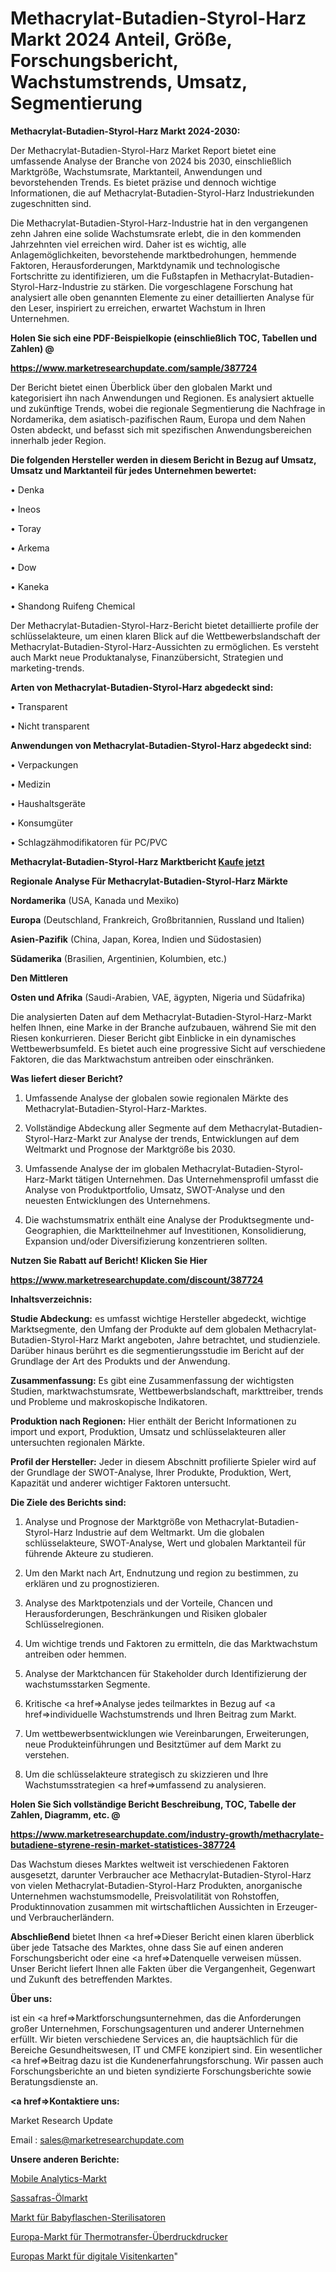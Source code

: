 # Methacrylat-Butadien-Styrol-Harz Markt 2024 Anteil, Größe, Forschungsbericht, Wachstumstrends, Umsatz, Segmentierung

<strong>Methacrylat-Butadien-Styrol-Harz Markt 2024-2030:</strong>

Der Methacrylat-Butadien-Styrol-Harz Market Report bietet eine umfassende Analyse der Branche von 2024 bis 2030, einschließlich Marktgröße, Wachstumsrate, Marktanteil, Anwendungen und bevorstehenden Trends. Es bietet präzise und dennoch wichtige Informationen, die auf Methacrylat-Butadien-Styrol-Harz Industriekunden zugeschnitten sind.

Die Methacrylat-Butadien-Styrol-Harz-Industrie hat in den vergangenen zehn Jahren eine solide Wachstumsrate erlebt, die in den kommenden Jahrzehnten viel erreichen wird. Daher ist es wichtig, alle Anlagemöglichkeiten, bevorstehende marktbedrohungen, hemmende Faktoren, Herausforderungen, Marktdynamik und technologische Fortschritte zu identifizieren, um die Fußstapfen in Methacrylat-Butadien-Styrol-Harz-Industrie zu stärken. Die vorgeschlagene Forschung hat analysiert alle oben genannten Elemente zu einer detaillierten Analyse für den Leser, inspiriert zu erreichen, erwartet Wachstum in Ihren Unternehmen.



<strong>Holen Sie sich eine PDF-Beispielkopie (einschließlich TOC, Tabellen und Zahlen) @
</strong>

<strong><a href=https://www.marketresearchupdate.com/sample/387724>

<strong>https://www.marketresearchupdate.com/sample/387724</u></font></a></strong></strong>

Der Bericht bietet einen Überblick über den globalen Markt und kategorisiert ihn nach Anwendungen und Regionen. Es analysiert aktuelle und zukünftige Trends, wobei die regionale Segmentierung die Nachfrage in Nordamerika, dem asiatisch-pazifischen Raum, Europa und dem Nahen Osten abdeckt, und befasst sich mit spezifischen Anwendungsbereichen innerhalb jeder Region.



<strong>Die folgenden Hersteller werden in diesem Bericht in Bezug auf Umsatz, Umsatz und Marktanteil für jedes Unternehmen bewertet:</strong>

• Denka

• Ineos

• Toray

• Arkema

• Dow

• Kaneka

• Shandong Ruifeng Chemical

Der Methacrylat-Butadien-Styrol-Harz-Bericht bietet detaillierte profile der schlüsselakteure, um einen klaren Blick auf die Wettbewerbslandschaft der Methacrylat-Butadien-Styrol-Harz-Aussichten zu ermöglichen. Es versteht auch Markt neue Produktanalyse, Finanzübersicht, Strategien und marketing-trends.



<strong>Arten von Methacrylat-Butadien-Styrol-Harz abgedeckt sind:</strong>

• Transparent

• Nicht transparent



<strong>Anwendungen von Methacrylat-Butadien-Styrol-Harz abgedeckt sind:</strong>

• Verpackungen

• Medizin

• Haushaltsgeräte

• Konsumgüter

• Schlagzähmodifikatoren für PC/PVC



<strong>Methacrylat-Butadien-Styrol-Harz Marktbericht <a href=https://www.marketresearchupdate.com/buynow/387724>Kaufe jetzt</a></strong>



<strong>Regionale Analyse Für Methacrylat-Butadien-Styrol-Harz Märkte</strong>



<strong>Nordamerika</strong> (USA, Kanada und Mexiko)



<strong>Europa</strong> (Deutschland, Frankreich, Großbritannien, Russland und Italien)



<strong>Asien-Pazifik</strong> (China, Japan, Korea, Indien und Südostasien)



<strong>Südamerika</strong> (Brasilien, Argentinien, Kolumbien, etc.)



<strong>Den Mittleren</strong> 

<strong>Osten und Afrika</strong> (Saudi-Arabien, VAE, ägypten, Nigeria und Südafrika)

Die analysierten Daten auf dem Methacrylat-Butadien-Styrol-Harz-Markt helfen Ihnen, eine Marke in der Branche aufzubauen, während Sie mit den Riesen konkurrieren. Dieser Bericht gibt Einblicke in ein dynamisches Wettbewerbsumfeld. Es bietet auch eine progressive Sicht auf verschiedene Faktoren, die das Marktwachstum antreiben oder einschränken.



<strong>Was liefert dieser Bericht?</strong>

1. Umfassende Analyse der globalen sowie regionalen Märkte des Methacrylat-Butadien-Styrol-Harz-Marktes.

2. Vollständige Abdeckung aller Segmente auf dem Methacrylat-Butadien-Styrol-Harz-Markt zur Analyse der trends, Entwicklungen auf dem Weltmarkt und Prognose der Marktgröße bis 2030.

3. Umfassende Analyse der im globalen Methacrylat-Butadien-Styrol-Harz-Markt tätigen Unternehmen. Das Unternehmensprofil umfasst die Analyse von Produktportfolio, Umsatz, SWOT-Analyse und den neuesten Entwicklungen des Unternehmens.

4. Die wachstumsmatrix enthält eine Analyse der Produktsegmente und-Geographien, die Marktteilnehmer auf Investitionen, Konsolidierung, Expansion und/oder Diversifizierung konzentrieren sollten.



<strong>Nutzen Sie Rabatt auf Bericht! Klicken Sie Hier
</strong>

<strong><a href=https://www.marketresearchupdate.com/discount/387724>https://www.marketresearchupdate.com/discount/387724</b></u></font></strong></a>



<strong>Inhaltsverzeichnis:</strong>



<strong>Studie Abdeckung:</strong> es umfasst wichtige Hersteller abgedeckt, wichtige Marktsegmente, den Umfang der Produkte auf dem globalen Methacrylat-Butadien-Styrol-Harz Markt angeboten, Jahre betrachtet, und studienziele. Darüber hinaus berührt es die segmentierungsstudie im Bericht auf der Grundlage der Art des Produkts und der Anwendung.



<strong>Zusammenfassung:</strong> Es gibt eine Zusammenfassung der wichtigsten Studien, marktwachstumsrate, Wettbewerbslandschaft, markttreiber, trends und Probleme und makroskopische Indikatoren.



<strong>Produktion nach Regionen:</strong> Hier enthält der Bericht Informationen zu import und export, Produktion, Umsatz und schlüsselakteuren aller untersuchten regionalen Märkte.



<strong>Profil der Hersteller:</strong> Jeder in diesem Abschnitt profilierte Spieler wird auf der Grundlage der SWOT-Analyse, Ihrer Produkte, Produktion, Wert, Kapazität und anderer wichtiger Faktoren untersucht.



<strong>Die Ziele des Berichts sind:</strong>

1) Analyse und Prognose der Marktgröße von Methacrylat-Butadien-Styrol-Harz Industrie auf dem Weltmarkt.
Um die globalen schlüsselakteure, SWOT-Analyse, Wert und globalen Marktanteil für führende Akteure zu studieren.

2) Um den Markt nach Art, Endnutzung und region zu bestimmen, zu erklären und zu prognostizieren.

3) Analyse des Marktpotenzials und der Vorteile, Chancen und Herausforderungen, Beschränkungen und Risiken globaler Schlüsselregionen.

4) Um wichtige trends und Faktoren zu ermitteln, die das Marktwachstum antreiben oder hemmen.

5) Analyse der Marktchancen für Stakeholder durch Identifizierung der wachstumsstarken Segmente.

6) Kritische <a href=>Analyse</a> jedes teilmarktes in Bezug auf <a href=>individuelle</a> Wachstumstrends und Ihren Beitrag zum Markt.

7) Um wettbewerbsentwicklungen wie Vereinbarungen, Erweiterungen, neue Produkteinführungen und Besitztümer auf dem Markt zu verstehen.

8) Um die schlüsselakteure strategisch zu skizzieren und Ihre Wachstumsstrategien <a href=>umfassend</a> zu analysieren.



<strong>Holen Sie Sich vollständige Bericht Beschreibung, TOC, Tabelle der Zahlen, Diagramm, etc. @ </strong>

<strong><a href=https://www.marketresearchupdate.com/industry-growth/methacrylate-butadiene-styrene-resin-market-statistices-387724>https://www.marketresearchupdate.com/industry-growth/methacrylate-butadiene-styrene-resin-market-statistices-387724</a></font></strong>

Das Wachstum dieses Marktes weltweit ist verschiedenen Faktoren ausgesetzt, darunter Verbraucher ace Methacrylat-Butadien-Styrol-Harz von vielen Methacrylat-Butadien-Styrol-Harz Produkten, anorganische Unternehmen wachstumsmodelle, Preisvolatilität von Rohstoffen, Produktinnovation zusammen mit wirtschaftlichen Aussichten in Erzeuger-und Verbraucherländern.



<strong>Abschließend</strong> bietet Ihnen <a href=>Dieser</a> Bericht einen klaren überblick über jede Tatsache des Marktes, ohne dass Sie auf einen anderen Forschungsbericht oder eine <a href=>Datenquelle</a> verweisen müssen. Unser Bericht liefert Ihnen alle Fakten über die Vergangenheit, Gegenwart und Zukunft des betreffenden Marktes.



<strong>Über uns:</strong>

 ist ein <a href=>Marktfors</a>chungsunternehmen, das die Anforderungen großer Unternehmen, Forschungsagenturen und anderer Unternehmen erfüllt. Wir bieten verschiedene Services an, die hauptsächlich für die Bereiche Gesundheitswesen, IT und CMFE konzipiert sind. Ein wesentlicher <a href=>Beitrag</a> dazu ist die Kundenerfahrungsforschung. Wir passen auch Forschungsberichte an und bieten syndizierte Forschungsberichte sowie Beratungsdienste an.



<strong><a href=>Kontaktiere uns:</a></strong>

Market Research Update

Email : sales@marketresearchupdate.com



<strong>Unsere anderen Berichte:</strong>

<a href=https://www.linkedin.com/pulse/mobile-analytics-market-size-growth-set-surge>Mobile Analytics-Markt</a>

<a href=https://www.linkedin.com/pulse/sassafras-oil-market-outlooks-2023-size-shares>Sassafras-Ölmarkt</a>

<a href=https://www.linkedin.com/pulse/baby-bottle-sterilizers-market-size-industry>Markt für Babyflaschen-Sterilisatoren</a>

<a href=https://www.linkedin.com/pulse/europe-thermal-transfer-overprinting-printers-market>Europa-Markt für Thermotransfer-Überdruckdrucker</a>

<a href=https://www.linkedin.com/pulse/europe-digital-business-card-market-growth-possibilities-ttgrf/>Europas Markt für digitale Visitenkarten</a>"
